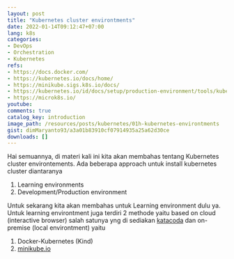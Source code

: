 ```yaml
---
layout: post
title: "Kubernetes cluster environtments"
date: 2022-01-14T09:12:47+07:00
lang: k8s
categories:
- DevOps
- Orchestration
- Kubernetes
refs: 
- https://docs.docker.com/
- https://kubernetes.io/docs/home/
- https://minikube.sigs.k8s.io/docs/
- https://kubernetes.io/id/docs/setup/production-environment/tools/kubeadm/install-kubeadm/
- https://microk8s.io/
youtube: 
comments: true
catalog_key: introduction
image_path: /resources/posts/kubernetes/01h-kubernetes-environtments
gist: dimMaryanto93/a3a01b83910cf07914935a25a62d30ce
downloads: []
---
```


Hai semuannya, di materi kali ini kita akan membahas tentang Kubernetes cluster environtements. Ada beberapa approach untuk install kubernetes cluster diantaranya

1. Learning environments
2. Development/Production environment

Untuk sekarang kita akan membahas untuk Learning environment dulu ya. Untuk learning environtment juga terdiri 2 methode yaitu based on cloud (interactive browser) salah satunya yng di sediakan [katacoda](https://www.katacoda.com/courses/kubernetes) dan on-premise (local environtment) yaitu

1. Docker-Kubernetes (Kind)
2. [minikube.io](https://minikube.sigs.k8s.io/docs/)
